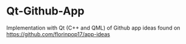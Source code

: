 # Qt-Github-App
Implementation with Qt (C++ and QML) of Github app ideas found on https://github.com/florinpop17/app-ideas
